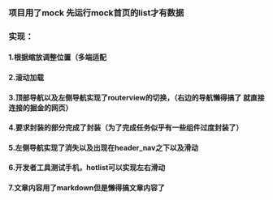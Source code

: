 ### 项目用了mock 先运行mock首页的list才有数据

### 实现：



#### 1.根据缩放调整位置（多端适配

#### 2.滚动加载

#### 3.顶部导航以及左侧导航实现了routerview的切换，（右边的导航懒得搞了 就直接连接的掘金的网页）

#### 4.要求封装的部分完成了封装（为了完成任务似乎有一些组件过度封装了）

#### 5.左侧导航实现了消失以及出现在header_nav之下以及滑动

#### 6.开发者工具测试手机，hotlist可以实现左右滑动

#### 7.文章内容用了markdown但是懒得搞文章内容了


